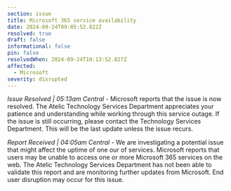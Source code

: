 ```yaml
---
section: issue
title: Microsoft 365 service availability
date: 2024-09-24T09:05:52.822Z
resolved: true
draft: false
informational: false
pin: false
resolvedWhen: 2024-09-24T10:13:52.827Z
affected:
  - Microsoft
severity: disrupted
---
```

*Issue Resolved | 05:13am Central* - Microsoft reports that the issue is now resolved. The Atelic Technology Services Department appreciates your patience and understanding while working through this service outage. If the issue is still occurring, please contact the Technology Services Department. This will be the last update unless the issue recurs.

*Report Received | 04:05am Central* - We are investigating a potential issue that might affect the uptime of one our of services. Microsoft reports that users may be unable to access one or more Microsoft 365 services on the web. The Atelic Technology Services Department has not been able to validate this report and are monitoring further updates from Microsoft. End user disruption may occur for this issue.